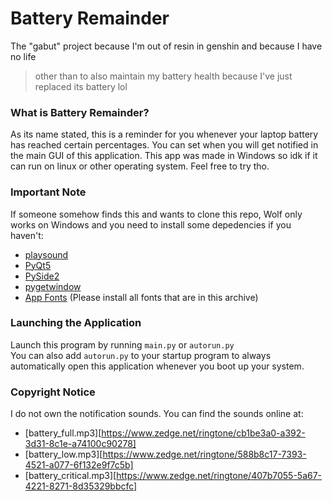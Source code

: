 # Battery Remainder

The "gabut" project because I'm out of resin in genshin and because I have no life
> other than to also maintain my battery health because I've just replaced its battery lol

### What is Battery Remainder?

As its name stated, this is a reminder for you whenever your laptop battery has reached certain percentages.
You can set when you will get notified in the main GUI of this application. 
This app was made in Windows so idk if it can run on linux or other operating system. Feel free to try tho.

### Important Note

If someone somehow finds this and wants to clone this repo, Wolf only works on Windows and you need to install some depedencies if you haven't:
- [playsound](https://pypi.org/project/playsound/)
- [PyQt5](https://pypi.org/project/PyQt5/)
- [PySide2](https://pypi.org/project/PySide2/)
- [pygetwindow](https://pypi.org/project/PyGetWindow/)
- [App Fonts](https://drive.google.com/file/d/1h_c5Ypzeo20X1mUfyXXnFgzDQKQ82MLE/view?usp=sharing) (Please install all fonts that are in this archive)

### Launching the Application
Launch this program by running ```main.py``` or ```autorun.py```</br>
You can also add ```autorun.py``` to your startup program to always automatically open this application whenever you boot up your system.

### Copyright Notice
I do not own the notification sounds. You can find the sounds online at: 
- [battery_full.mp3][https://www.zedge.net/ringtone/cb1be3a0-a392-3d31-8c1e-a74100c90278]
- [battery_low.mp3][https://www.zedge.net/ringtone/588b8c17-7393-4521-a077-6f132e9f7c5b]
- [battery_critical.mp3][https://www.zedge.net/ringtone/407b7055-5a67-4221-8271-8d35329bbcfc]
